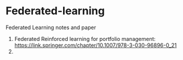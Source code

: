 # Federated-learning
Federated Learning notes and paper
1. Federated Reinforced learning for portfolio management: https://link.springer.com/chapter/10.1007/978-3-030-96896-0_21
2. 

